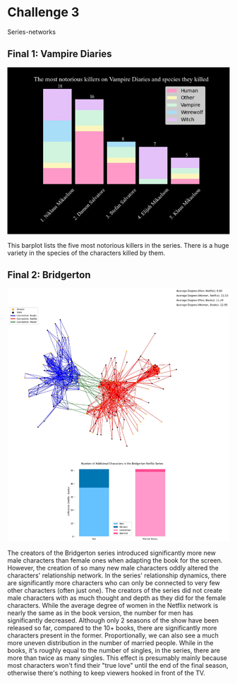 # Challenge 3

Series-networks

## Final 1: Vampire Diaries

![Kills in Vampire Diaries](vampire2.jpg)

This barplot lists the five most notorious killers in the series. There is a huge variety in the species of the characters killed by them.

## Final 2: Bridgerton

![Characters in Bridgerton Books and Netflix Series](bridgerton2.jpg)

The creators of the Bridgerton series introduced significantly more new male characters than female ones when adapting the book for the screen. However, the creation of so many new male characters oddly altered the characters' relationship network. In the series' relationship dynamics, there are significantly more characters who can only be connected to very few other characters (often just one). The creators of the series did not create male characters with as much thought and depth as they did for the female characters. While the average degree of women in the Netflix network is nearly the same as in the book version, the number for men has significantly decreased. Although only 2 seasons of the show have been released so far, compared to the 10+ books, there are significantly more characters present in the former. Proportionally, we can also see a much more uneven distribution in the number of married people. While in the books, it's roughly equal to the number of singles, in the series, there are more than twice as many singles. This effect is presumably mainly because most characters won't find their "true love" until the end of the final season, otherwise there's nothing to keep viewers hooked in front of the TV.